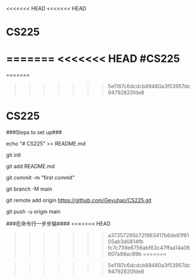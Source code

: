 <<<<<<< HEAD
<<<<<<< HEAD
# CS225
=======
<<<<<<< HEAD
#CS225
=======
=======

>>>>>>> 5e1187c6dcdcb89480a3f53957dc94792820fde8
# CS225


###Steps to set up###

echo "# CS225" >> README.md

git init

git add README.md

git commit -m "first commit"

git branch -M main

git remote add origin https://github.com/Geyuhao/CS225.git

git push -u origin main

###在命令行一步步输####
<<<<<<< HEAD
>>>>>>> a37357295b72f963417b6de61f6105ab3d0814fb
>>>>>>> fc7c739e6756abf63c47ffaa14a08607a98ac69b
=======

>>>>>>> 5e1187c6dcdcb89480a3f53957dc94792820fde8
